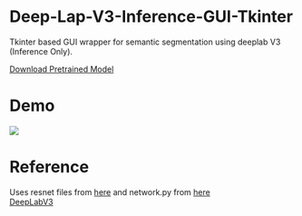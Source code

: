 # Deep-Lap-V3-Inference-GUI-Tkinter
Tkinter based GUI wrapper for semantic segmentation using deeplab V3 (Inference Only).

[ Download Pretrained Model ]( https://www.dropbox.com/sh/s7sx69pqjhrk0s4/AACXWCRd9JJ0zvcvDES9G3sba?dl=0 )

# Demo
![](smSegDeepLap.gif)

# Reference
Uses resnet files from [here](https://github.com/sthalles/deeplab_v3/tree/master/resnet)
and network.py from [here](https://github.com/sthalles/deeplab_v3)  
[DeepLabV3](https://arxiv.org/pdf/1706.05587.pdf)

